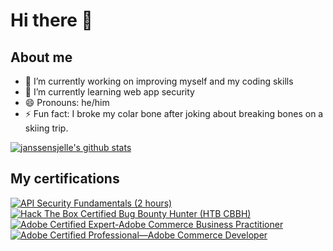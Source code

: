 # Hi there 👋

## About me
- 🔭 I’m currently working on improving myself and my coding skills
- 🌱 I’m currently learning web app security
- 😄 Pronouns: he/him
- ⚡ Fun fact: I broke my colar bone after joking about breaking bones on a skiing trip.  



[![janssensjelle's github stats](https://github-readme-stats-snowy-one-28.vercel.app/api?username=janssensjelle&count_private=true&show_icons=true&hide=stars&theme=gruvbox&&show=discussions_started,discussions_answered,prs_merged,prs_merged_percentage)](https://github.com/janssensjelle)



## My certifications
<!--START_SECTION:badges-->
[![API Security Fundamentals (2 hours)](https://images.credly.com/size/110x110/images/4f17161c-0357-416f-8507-04f4517b1c2f/image.png)](http://www.credly.com/badges/ee1c1000-4de9-4624-8b42-0582878f6d3b "API Security Fundamentals (2 hours)")
[![Hack The Box Certified Bug Bounty Hunter (HTB CBBH)](https://images.credly.com/size/110x110/images/24af3283-ed59-422b-a29c-c274b4df55d8/image.png)](http://www.credly.com/badges/34224e17-635d-4c81-bdbd-cf3b67e069fc "Hack The Box Certified Bug Bounty Hunter (HTB CBBH)")
[![Adobe Certified Expert-Adobe Commerce Business Practitioner](https://images.credly.com/size/110x110/images/a231bf01-ad5b-4dc1-a4bb-af4b6963a477/Adobe_Certified_Expert_Experience_Cloud_products_Digital_Badge.png)](http://www.credly.com/badges/18fe9d44-0fb4-4de2-9daf-9f894714d06f "Adobe Certified Expert-Adobe Commerce Business Practitioner")
[![Adobe Certified Professional—Adobe Commerce Developer](https://images.credly.com/size/110x110/images/48e73336-c91d-477f-a66f-3ad950acb597/Adobe_Certified_Professional_Experience_Cloud_products_Digital_Badge.png)](http://www.credly.com/badges/fa299769-e7f5-4272-947f-bd7a589df7f7 "Adobe Certified Professional—Adobe Commerce Developer")
<!--END_SECTION:badges-->

